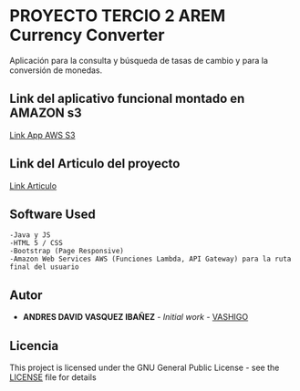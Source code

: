 # PROYECTO TERCIO 2 AREM Currency Converter 

Aplicación para la consulta y búsqueda de tasas de cambio y para la conversión de monedas. 

## Link del aplicativo funcional montado en AMAZON s3

[Link App AWS S3](http://appeasybank.s3-website-us-west-2.amazonaws.com/lite/login.html)

## Link del Articulo del proyecto

[Link Articulo](https://docs.google.com/document/d/1FeRlfBMtiEHMyl7nXBI0excvgZAwu_5BgjrkK0MrXWI/edit?usp=sharing)



## Software Used

    -Java y JS
    -HTML 5 / CSS
    -Bootstrap (Page Responsive)
    -Amazon Web Services AWS (Funciones Lambda, API Gateway) para la ruta final del usuario



  

## Autor

* **ANDRES DAVID VASQUEZ IBAÑEZ** - *Initial work* - [VASHIGO](https://github.com/vashigo)


## Licencia

This project is licensed under the GNU General Public License - see the [LICENSE](LICENSE) file for details
